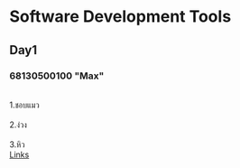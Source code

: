 # Software Development Tools
## Day1 
### 68130500100 "Max"
<br>1.ชอบแมว<br>
<br>2.ง่วง<br>
<br>3.หิว<br>
[Links](https://www.instagram.com/belivanto_)
